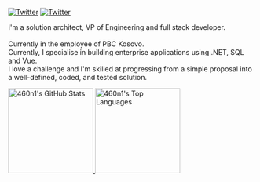 [![Twitter](https://img.shields.io/badge/-LinkedIn-006BAD?style=flat-square&logo=linkedin&logoColor=white)](https://www.linkedin.com/in/460n1/)
[![Twitter](https://img.shields.io/badge/-Facebook-006BAD?style=flat-square&logo=RSS&logoColor=white)](https://fb.com/460N1)

I'm a solution architect, VP of Engineering and full stack developer.<br/><br/>Currently in the employee of PBC Kosovo.<br/>
Currently, I specialise in building enterprise applications using .NET, SQL and Vue.<br/>
I love a challenge and I'm skilled at progressing from a simple proposal into a well-defined, coded, and tested solution.


<a href="https://github.com/460n1">
    <img height="173em" src="https://github-readme-stats.vercel.app/api?username=460n1&show_icons=true&theme=github_dark" alt="460n1's GitHub Stats"/>
    <img height="173em" src="https://github-readme-stats.vercel.app/api/top-langs/?username=460n1&theme=github_dark&layout=compact" alt="460n1's Top Languages"/>
</a>
